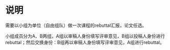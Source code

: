 # 说明

需要以小组为单位（自由组队）做一次课程的rebuttal汇报，论文任选。

小组成员分为A、B两组，A组以审稿人身份填写评审意见，B组以投稿人身份进行rebuttal；然后交换身份：B组再以审稿人身份填写评审意见，A组进行rebuttal。

